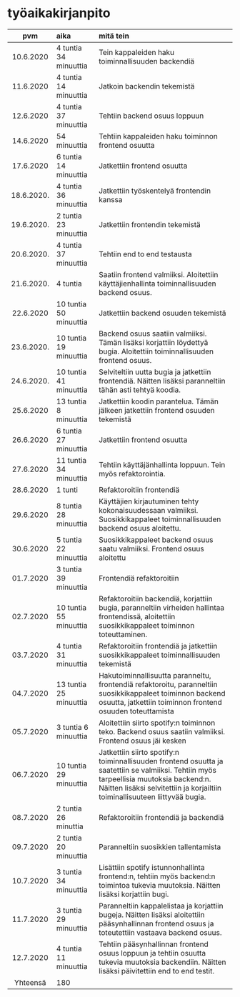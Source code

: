 # työaikakirjanpito

| pvm | aika | mitä tein  |
| :----:|:-----| :-----|
| 10.6.2020 | 4 tuntia   34 minuuttia    | Tein kappaleiden haku toiminnallisuuden backendiä |
| 11.6.2020  | 4 tuntia 14 minuuttia     | Jatkoin backendin tekemistä |
| 12.6.2020 | 4 tuntia 37 minuuttia    | Tehtiin backend osuus loppuun |
| 14.6.2020       | 54 minuuttia    | Tehtiin kappaleiden haku toiminnon frontend osuutta  |
| 17.6.2020     |  6 tuntia	14 minuuttia   | Jatkettiin frontend osuutta |
| 18.6.2020. | 4 tuntia 36 minuuttia     | Jatkettiin työskentelyä frontendin kanssa |
| 19.6.2020.     | 2 tuntia	23 minuuttia    | Jatkettiin frontendin tekemistä |
| 20.6.2020.  |  4 tuntia 37 minuuttia   | Tehtiin end to end testausta |
|21.6.2020. |  4 tuntia   | Saatiin frontend valmiiksi. Aloitettiin käyttäjienhallinta toiminnallisuuden backend osuus.|
| 22.6.2020      | 10 tuntia 50 minuuttia    | Jatkettiin backend osuuden tekemistä |
| 23.6.2020.  |  10 tuntia 19 minuuttia     | Backend osuus saatiin valmiiksi. Tämän lisäksi korjattiin löydettyä bugia. Aloitettiin toiminnallisuuden frontend osuus.|
|  24.6.2020.   | 10 tuntia 41 minuuttia   | Selviteltiin uutta bugia ja jatkettiin frontendiä. Näitten lisäksi paranneltiin tähän asti tehtyä koodia. | 
| 25.6.2020      |  13 tuntia 8 minuuttia   | Jatkettiin koodin parantelua. Tämän jälkeen jatkettiin frontend osuuden tekemistä |
| 26.6.2020      |  6 tuntia 27 minuuttia    | Jatkettiin frontend osuutta |
| 27.6.2020      |  11 tuntia 34 minuuttia    | Tehtiin käyttäjänhallinta loppuun. Tein myös refaktorointia.  |
| 28.6.2020      |  1 tunti    | Refaktoroitiin frontendiä |
| 29.6.2020      |  8 tuntia 28 minuuttia    | Käyttäjien kirjautuminen tehty kokonaisuudessaan valmiiksi. Suosikkikappaleet toiminnallisuuden backend osuus aloitettu. |
| 30.6.2020      |  5 tuntia 22 minuuttia    | Suosikkikappaleet backend osuus saatu valmiiksi. Frontend osuus aloitettu |
| 01.7.2020      |  3 tuntia 39 minuuttia    | Frontendiä refaktoroitiin  |
| 02.7.2020      |   10 tuntia 55 minuuttia   | Refaktoroitiin backendiä, korjattiin bugia, paranneltiin virheiden hallintaa frontendissä, aloitettiin suosikkikappaleet toiminnon toteuttaminen.  |
| 03.7.2020      |   4 tuntia 31 minuuttia   | Refaktoroitiin frontendiä ja jatkettiin suosikkikappaleet toiminnallisuuden tekemistä  |
| 04.7.2020      |  13 tuntia 25 minuuttia    | Hakutoiminnallisuutta paranneltu, frontendiä refaktoroitu, paranneltiin suosikkikappaleet toiminnon backend osuutta, jatkettiin toiminnon frontend osuuden toteuttamista  |
| 05.7.2020      |  3 tuntia 6 minuuttia    | Aloitettiin siirto spotify:n toiminnon teko. Backend osuus saatiin valmiiksi. Frontend osuus jäi kesken
| 06.7.2020      |  10 tuntia 29 minuuttia    | Jatkettiin siirto spotify:n toiminnallisuuden frontend osuutta ja saatettiin se valmiiksi. Tehtiin myös tarpeellisia muutoksia backend:n. Näitten lisäksi selvitettiin ja korjailtiin toiminallisuuteen liittyvää bugia.
| 08.7.2020      |  2 tuntia 26 minuttia  |  Refaktoroitiin frontendiä ja backendiä
| 09.7.2020      |  2 tuntia 20 minuuttia   |  Paranneltiin suosikkien tallentamista
| 10.7.2020      |  3 tuntia 34  minuuttia  | Lisättiin spotify istunnonhallinta frontend:n, tehtiin myös backend:n toimintoa tukevia muutoksia. Näitten lisäksi korjattiin bugi.
| 11.7.2020      |  3 tuntia	29 minuuttia  |  Paranneltiin kappalelistaa ja korjattiin bugeja. Näitten lisäksi aloitettiin pääsynhallinnan frontend osuus ja toteutettiin vastaava backend osuus.
| 12.7.2020      | 4 tuntia 11 minuuttia   |  Tehtiin pääsynhallinnan frontend osuus loppuun ja tehtiin osuutta tukevia muutoksia backendiin. Näitten lisäksi päivitettiin end to end testit.
|   Yhteensä  |   180   | 
